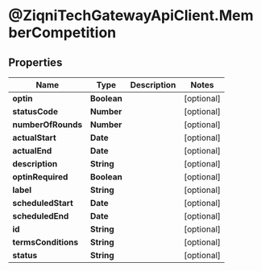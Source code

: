 # @ZiqniTechGatewayApiClient.MemberCompetition

## Properties

Name | Type | Description | Notes
------------ | ------------- | ------------- | -------------
**optin** | **Boolean** |  | [optional] 
**statusCode** | **Number** |  | [optional] 
**numberOfRounds** | **Number** |  | [optional] 
**actualStart** | **Date** |  | [optional] 
**actualEnd** | **Date** |  | [optional] 
**description** | **String** |  | [optional] 
**optinRequired** | **Boolean** |  | [optional] 
**label** | **String** |  | [optional] 
**scheduledStart** | **Date** |  | [optional] 
**scheduledEnd** | **Date** |  | [optional] 
**id** | **String** |  | [optional] 
**termsConditions** | **String** |  | [optional] 
**status** | **String** |  | [optional] 


